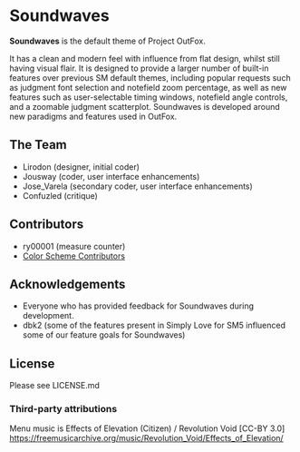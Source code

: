 # Soundwaves

**Soundwaves** is the default theme of Project OutFox.

It has a clean and modern feel with influence from flat design, whilst still having visual flair. It is designed to provide a larger number of built-in features over previous SM default themes, including popular requests such as judgment font selection and notefield zoom percentage, as well as new features such as  user-selectable timing windows, notefield angle controls, and a zoomable judgment scatterplot. Soundwaves is developed around new paradigms and features used in OutFox.

## The Team

* Lirodon (designer, initial coder)
* Jousway (coder, user interface enhancements)
* Jose_Varela (secondary coder, user interface enhancements)
* Confuzled (critique)

## Contributors

* ry00001 (measure counter)
* [Color Scheme Contributors](https://github.com/Tiny-Foxes/SoundWaves-Colors/blob/master/CREDITS.md)
## Acknowledgements 
* Everyone who has provided feedback for Soundwaves during development.
* dbk2 (some of the features present in Simply Love for SM5 influenced some of our feature goals for Soundwaves)

## License
Please see LICENSE.md

### Third-party attributions
Menu music is Effects of Elevation (Citizen) / Revolution Void [CC-BY 3.0] https://freemusicarchive.org/music/Revolution_Void/Effects_of_Elevation/
